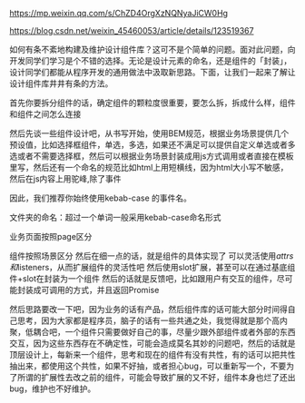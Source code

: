 https://mp.weixin.qq.com/s/ChZD4OrgXzNQNyaJiCW0Hg

https://blog.csdn.net/weixin_45460053/article/details/123519367

如何有条不紊地构建及维护设计组件库？这可不是个简单的问题。面对此问题，向开发同学们学习是个不错的选择。无论是设计元素的命名，还是组件的「封装」，设计同学们都能从程序开发的通用做法中汲取新思路。下面，让我们一起来了解让设计组件库井井有条的方法。

首先你要拆分组件的话，确定组件的颗粒度很重要，要怎么拆，拆成什么样，组件和组件之间怎么连接

然后先谈一些组件设计吧，从书写开始，使用BEM规范，根据业务场景提供几个预设值，比如选择框组件，单选，多选，如果还不满足可以提供自定义单选或者多选或者不需要选择框，然后可以根据业务场景封装成用js方式调用或者直接在模板里写，然后还有一个命名的规范比如html上用短横线，因为html大小写不敏感，然后在js内容上用驼峰,除了事件

因此，我们推荐你始终使用kebab-case 的事件名。

文件夹的命名：超过一个单词一般采用kebab-case命名形式

业务页面按照page区分

组件按照场景区分
然后在细一点的话，就是组件的具体实现了
可以灵活使用$attrs和$listeners，从而扩展组件的灵活性吧
然后使用slot扩展，甚至可以在通过基底组件+slot在封装为一个组件
然后的话就是反馈吧，比如跟用户有交互的组件，尽可能封装成可调用的方式，并且返回Promise

然后思路要改一下吧，因为业务的话有产品，然后组件库的话可能大部分时间得自己思考，因为大家都是程序员，脑子的话有一些共通之处，我觉得就是那个高内聚，低耦合吧，一个组件只需要做好自己的事，尽量少跟外部组件或者外部的东西交互，因为这些东西存在不确定性，可能会造成莫名其妙的问题吧，然后的话就是顶层设计上，每新来一个组件，思考和现在的组件有没有共性，有的话可以把共性抽出来，都使用这个共性，如果不好抽，或者担心bug，可以重新写一个，不要为了所谓的扩展性去改之前的组件，可能会导致扩展的又不好，组件本身也烂了还出bug，维护也不好维护。

